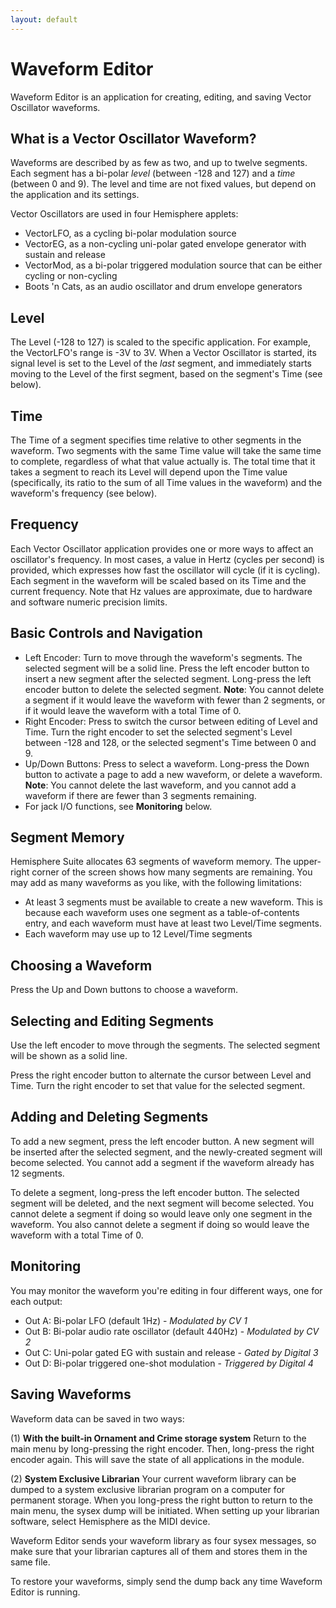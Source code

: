 ```yaml
---
layout: default
---
```

# Waveform Editor

Waveform Editor is an application for creating, editing, and saving Vector Oscillator waveforms.

## What is a Vector Oscillator Waveform?

Waveforms are described by as few as two, and up to twelve segments. Each segment has a bi-polar _level_ (between -128 and 127) and a _time_ (between 0 and 9). The level and time are not fixed values, but depend on the application and its settings.

Vector Oscillators are used in four Hemisphere applets:

* VectorLFO, as a cycling bi-polar modulation source
* VectorEG, as a non-cycling uni-polar gated envelope generator with sustain and release
* VectorMod, as a bi-polar triggered modulation source that can be either cycling or non-cycling
* Boots 'n Cats, as an audio oscillator and drum envelope generators

## Level

The Level (-128 to 127) is scaled to the specific application. For example, the VectorLFO's range is -3V to 3V. When a Vector Oscillator is started, its signal level is set to the Level of the _last_ segment, and immediately starts moving to the Level of the first segment, based on the segment's Time (see below).

## Time

The Time of a segment specifies time relative to other segments in the waveform. Two segments with the same Time value will take the same time to complete, regardless of what that value actually is. The total time that it takes a segment to reach its Level will depend upon the Time value (specifically, its ratio to the sum of all Time values in the waveform) and the waveform's frequency (see below).

## Frequency

Each Vector Oscillator application provides one or more ways to affect an oscillator's frequency. In most cases, a value in Hertz (cycles per second) is provided, which expresses how fast the oscillator will cycle (if it is cycling). Each segment in the waveform will be scaled based on its Time and the current frequency. Note that Hz values are approximate, due to hardware and software numeric precision limits.

## Basic Controls and Navigation

* Left Encoder: Turn to move through the waveform's segments. The selected segment will be a solid line. Press the left encoder button to insert a new segment after the selected segment. Long-press the left encoder button to delete the selected segment. **Note**: You cannot delete a segment if it would leave the waveform with fewer than 2 segments, or if it would leave the waveform with a total Time of 0.
* Right Encoder: Press to switch the cursor between editing of Level and Time. Turn the right encoder to set the selected segment's Level between -128 and 128, or the selected segment's Time between 0 and 9.
* Up/Down Buttons: Press to select a waveform. Long-press the Down button to activate a page to add a new waveform, or delete a waveform. **Note**: You cannot delete the last waveform, and you cannot add a waveform if there are fewer than 3 segments remaining.
* For jack I/O functions, see **Monitoring** below.

## Segment Memory

Hemisphere Suite allocates 63 segments of waveform memory. The upper-right corner of the screen shows how many segments are remaining. You may add as many waveforms as you like, with the following limitations:

* At least 3 segments must be available to create a new waveform. This is because each waveform uses one segment as a table-of-contents entry, and each waveform must have at least two Level/Time segments.
* Each waveform may use up to 12 Level/Time segments

## Choosing a Waveform

Press the Up and Down buttons to choose a waveform.

## Selecting and Editing Segments

Use the left encoder to move through the segments. The selected segment will be shown as a solid line.

Press the right encoder button to alternate the cursor between Level and Time. Turn the right encoder to set that value for the selected segment.

## Adding and Deleting Segments

To add a new segment, press the left encoder button. A new segment will be inserted after the selected segment, and the newly-created segment will become selected. You cannot add a segment if the waveform already has 12 segments.

To delete a segment, long-press the left encoder button. The selected segment will be deleted, and the next segment will become selected. You cannot delete a segment if doing so would leave only one segment in the waveform. You also cannot delete a segment if doing so would leave the waveform with a total Time of 0.

## Monitoring

You may monitor the waveform you're editing in four different ways, one for each output:

* Out A: Bi-polar LFO (default 1Hz) - _Modulated by CV 1_
* Out B: Bi-polar audio rate oscillator (default 440Hz) - _Modulated by CV 2_
* Out C: Uni-polar gated EG with sustain and release - _Gated by Digital 3_
* Out D: Bi-polar triggered one-shot modulation - _Triggered by Digital 4_

## Saving Waveforms

Waveform data can be saved in two ways:

(1) **With the built-in Ornament and Crime storage system** Return to the main menu by long-pressing the right encoder. Then, long-press the right encoder again. This will save the state of all applications in the module.

(2) **System Exclusive Librarian** Your current waveform library can be dumped to a system exclusive librarian program on a computer for permanent storage. When you long-press the right button to return to the main menu, the sysex dump will be initiated. When setting up your librarian software, select Hemisphere as the MIDI device.

Waveform Editor sends your waveform library as four sysex messages, so make sure that your librarian captures all of them and stores them in the same file.

To restore your waveforms, simply send the dump back any time Waveform Editor is running.
